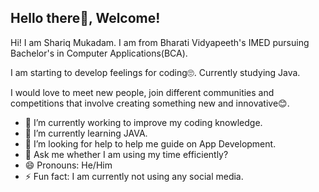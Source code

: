 ## Hello there👋, Welcome!
Hi! I am Shariq Mukadam. I am from Bharati Vidyapeeth's IMED pursuing Bachelor's in Computer Applications(BCA).

I am starting to develop feelings for coding🙄. Currently studying Java.

I would love to meet new people, join different communities and competitions that involve creating something new and innovative😊.


- 🔭 I’m currently working to improve my coding knowledge.
- 🌱 I’m currently learning JAVA.
- 🤔 I’m looking for help to help me guide on App Development.
- 💬 Ask me whether I am using my time efficiently?
- 😄 Pronouns: He/Him
- ⚡ Fun fact: I am currently not using any social media.
